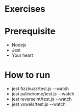 # Exercises

# Prerequisite

* Nodejs
* Jest
* Your heart

# How to run

* jest fizzbuzz/test.js --watch
* jest palindrome/test.js --watch
* jest reverseint/test.js --watch
* jest vowels/test.js --watch